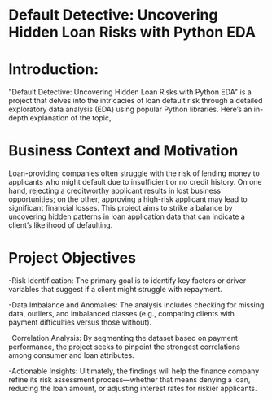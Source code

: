# Default Detective: Uncovering Hidden Loan Risks with Python EDA #

# Introduction:

"Default Detective: Uncovering Hidden Loan Risks with Python EDA" is a project that delves into the intricacies of loan default risk through a detailed exploratory data analysis (EDA) using popular Python libraries. Here’s an in-depth explanation of the topic,

# Business Context and Motivation

Loan-providing companies often struggle with the risk of lending money to applicants who might default due to insufficient or no credit history. On one hand, rejecting a creditworthy applicant results in lost business opportunities; on the other, approving a high-risk applicant may lead to significant financial losses. This project aims to strike a balance by uncovering hidden patterns in loan application data that can indicate a client’s likelihood of defaulting.

# Project Objectives

-Risk Identification: The primary goal is to identify key factors or driver variables that suggest if a client might struggle with repayment.

-Data Imbalance and Anomalies: The analysis includes checking for missing data, outliers, and imbalanced classes (e.g., comparing clients with payment difficulties versus those without).

-Correlation Analysis: By segmenting the dataset based on payment performance, the project seeks to pinpoint the strongest correlations among consumer and loan attributes.

-Actionable Insights: Ultimately, the findings will help the finance company refine its risk assessment process—whether that means denying a loan, reducing the loan amount, or adjusting interest rates for riskier applicants.
